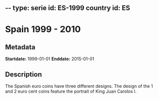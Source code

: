 --
type: serie
id: ES-1999
country id: ES
--

# Spain 1999 - 2010

## Metadata

**Startdate:** 1999-01-01
**Enddate:** 2015-01-01

## Description

The Spanish euro coins have three different designs. The design of the 1 and 2 euro cent coins feature the portrait of King Juan Carolos I.

